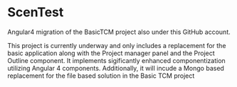 # ScenTest
Angular4 migration of the BasicTCM project also under this GitHub account.

This project is currently underway and only includes a replacement for the basic application along with the Project manager  panel and the Project Outline component. It implements sigificantly enhanced componentization utilizing Angular 4 components. Additionally, it will incude a Mongo based replacement for the file based solution in the Basic TCM project
